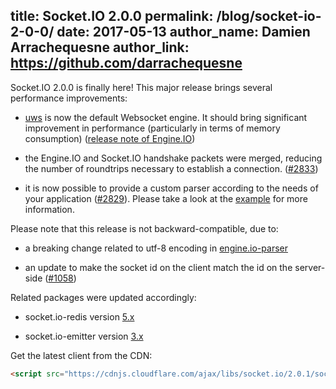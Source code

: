 title: Socket.IO 2.0.0
permalink: /blog/socket-io-2-0-0/
date: 2017-05-13
author_name: Damien Arrachequesne
author_link: https://github.com/darrachequesne
---

Socket.IO 2.0.0 is finally here! This major release brings several performance improvements:

- [uws](https://github.com/uWebSockets/uWebSockets) is now the default Websocket engine. It should bring significant improvement in performance (particularly in terms of memory consumption) ([release note of Engine.IO](https://github.com/socketio/engine.io/releases/tag/2.0.0))

- the Engine.IO and Socket.IO handshake packets were merged, reducing the number of roundtrips necessary to establish a connection. ([#2833](https://github.com/socketio/socket.io/pull/2833))

- it is now possible to provide a custom parser according to the needs of your application ([#2829](https://github.com/socketio/socket.io/pull/2829)). Please take a look at the [example](https://github.com/socketio/socket.io/tree/master/examples/custom-parsers) for more information.

Please note that this release is not backward-compatible, due to:

- a breaking change related to utf-8 encoding in [engine.io-parser](https://github.com/socketio/engine.io-parser/pull/81)

- an update to make the socket id on the client match the id on the server-side ([#1058](https://github.com/socketio/socket.io-client/pull/1058))

Related packages were updated accordingly:

- socket.io-redis version [5.x](https://github.com/socketio/socket.io-redis/releases/tag/5.0.0)

- socket.io-emitter version [3.x](https://github.com/socketio/socket.io-emitter/releases/tag/3.0.0)

Get the latest client from the CDN:

```html
<script src="https://cdnjs.cloudflare.com/ajax/libs/socket.io/2.0.1/socket.io.js"></script>
```
